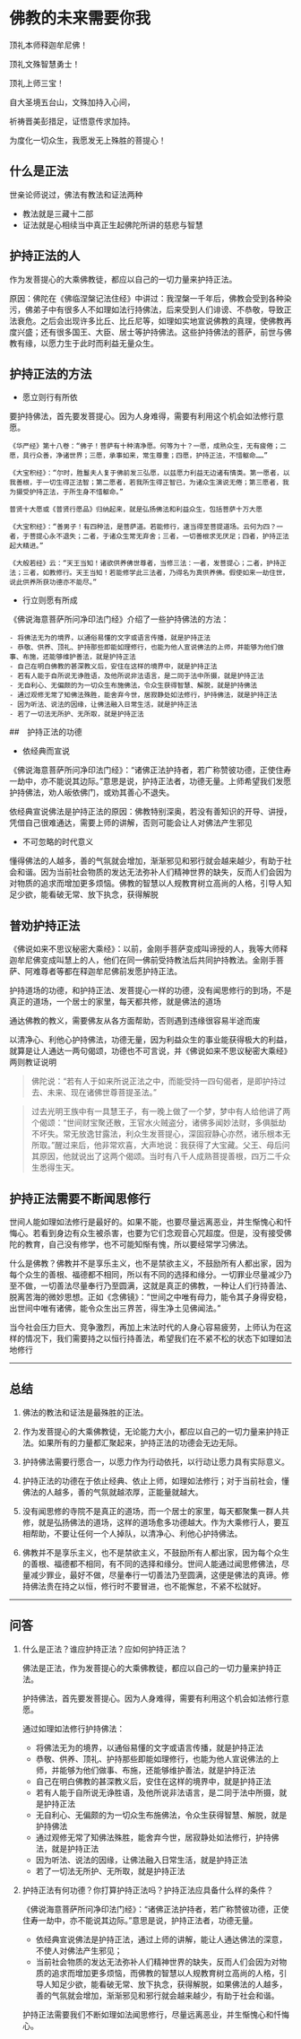 # 佛教的未来需要你我

顶礼本师释迦牟尼佛！

顶礼文殊智慧勇士！

顶礼上师三宝！

自大圣境五台山，文殊加持入心间，

祈祷晋美彭措足，证悟意传求加持。

为度化一切众生，我愿发无上殊胜的菩提心！

## 什么是正法

世亲论师说过，佛法有教法和证法两种

- 教法就是三藏十二部
- 证法就是心相续当中真正生起佛陀所讲的慈悲与智慧


## 护持正法的人

作为发菩提心的大乘佛教徒，都应以自己的一切力量来护持正法。

原因：佛陀在《佛临涅槃记法住经》中讲过：我涅槃一千年后，佛教会受到各种染污，佛弟子中有很多人不如理如法行持佛法，后来受到人们诽谤、不恭敬，导致正法衰危。之后会出现许多比丘、比丘尼等，如理如实地宣说佛教的真理，使佛教再度兴盛；还有很多国王、大臣、居士等护持佛法。这些护持佛法的菩萨，前世与佛教有缘，以愿力生于此时而利益无量众生。

## 护持正法的方法

- 愿立则行有所依

要护持佛法，首先要发菩提心。因为人身难得，需要有利用这个机会如法修行意愿。

    《华严经》第十八卷：“佛子！菩萨有十种清净愿。何等为十？一愿，成熟众生，无有疲倦；二愿，具行众善，净诸世界；三愿，承事如来，常生尊重；四愿，护持正法，不惜躯命……”
    
    《大宝积经》：“尔时，胜鬘夫人复于佛前发三弘愿，以兹愿力利益无边诸有情类。第一愿者，以我善根，于一切生得正法智；第二愿者，若我所生得正智已，为诸众生演说无倦；第三愿者，我为摄受护持正法，于所生身不惜躯命。”
    
    普贤十大愿或《普贤行愿品》归纳起来，就是弘扬佛法和利益众生，包括菩萨十万大愿
    
    《大宝积经》：“善男子！有四种法，是菩萨道。若能修行，速当得至菩提道场。云何为四？一者，于菩提心永不退失；二者，于诸众生常无弃舍；三者，一切善根求无厌足；四者，护持正法起大精进。”
    
    《大般若经》云：“天王当知！诸欲供养佛世尊者，当修三法：一者，发菩提心；二者，护持正法；三者，如教修行。天王当知！若能修学此三法者，乃得名为真供养佛。假使如来一劫住世，说此供养所获功德亦不能尽。”

- 行立则愿有所成

《佛说海意菩萨所问净印法门经》介绍了一些护持佛法的方法：

    - 将佛法无为的境界，以通俗易懂的文字或语言传播，就是护持正法
    - 恭敬、供养、顶礼、护持那些即能如理修行，也能为他人宣说佛法的上师，并能够为他们做事、布施，还能够维护善法，就是护持正法
    - 自己在明白佛教的甚深教义后，安住在这样的境界中，就是护持正法
    - 若有人能于自所说无诤胜语，及他所说非法语言，是二同于法中所摄，就是护持正法
    - 无自利心、无偏颇的为一切众生布施佛法，令众生获得智慧、解脱，就是护持佛法
    - 通过观修无常了知佛法殊胜，能舍弃今世，居寂静处如法修行，护持佛法，就是护持正法
    - 因为听法、说法的因缘，让佛法融入日常生活，就是护持正法
    - 若了一切法无所护、无所取，就是护持正法
    
##　护持正法的功德

- 依经典而宣说

《佛说海意菩萨所问净印法门经》：“诸佛正法护持者，若广称赞彼功德，正使住寿一劫中，亦不能说其边际。”意思是说，护持正法者，功德无量。上师希望我们发愿护持佛法，劝人皈依佛门，或劝其善心不退失。

依经典宣说佛法是护持正法的原因：佛教特别深奥，若没有善知识的开导、讲授，凭借自己很难通达，需要上师的讲解，否则可能会让人对佛法产生邪见

- 不可忽略的时代意义

懂得佛法的人越多，善的气氛就会增加，渐渐邪见和邪行就会越来越少，有助于社会和谐。因为当前社会物质的发达无法弥补人们精神世界的缺失，反而人们会因为对物质的追求而增加更多烦恼。佛教的智慧以人规教育树立高尚的人格，引导人知足少欲，能看破无常、放下执念，获得解脱

## 普劝护持正法

《佛说如来不思议秘密大乘经》：以前，金刚手菩萨变成叫谛授的人，我等大师释迦牟尼佛变成叫慧上的人，他们在同一佛前受持教法后共同护持教法。金刚手菩萨、阿难尊者等都在释迦牟尼佛前发愿护持正法。

护持道场的功德，和护持正法、发菩提心一样的功德，没有闻思修行的到场，不是真正的道场，一个居士的家里，每天都共修，就是佛法的道场

通达佛教的教义，需要佛友从各方面帮助，否则遇到违缘很容易半途而废

以清净心、利他心护持佛法，功德无量，因为利益众生的事业能获得极大的利益，就算是让人通达一两句偈颂，功德也不可言说，并《佛说如来不思议秘密大乘经》两则教证说明

>佛陀说：“若有人于如来所说正法之中，而能受持一四句偈者，是即护持过去、未来、现在诸佛世尊菩提圣法。”

> 过去光明王族中有一具慧王子，有一晚上做了一个梦，梦中有人给他讲了两个偈颂：“世间财宝聚还散，王官水火贼盗分，诸佛多闻妙法财，多俱胝劫不坏失。常无放逸甘露法，利众生发菩提心，深固寂静心亦然，诸乐根本无所取。”醒过来后，他非常欢喜，大声地说：我获得了大宝藏。父王、母后问其原因，他就说出了这两个偈颂。当时有八千人成熟菩提善根，四万二千众生悉得生天。

## 护持正法需要不断闻思修行

世间人能如理如法修行是最好的。如果不能，也要尽量远离恶业，并生惭愧心和忏悔心。若看到身边有众生被杀害，也要为它们念观音心咒超度。但是，没有接受佛陀的教育，自己没有修学，也不可能知惭有愧，所以要经常学习佛法。

什么是佛教？佛教并不是享乐主义，也不是禁欲主义，不鼓励所有人都出家，因为每个众生的善根、福德都不相同，所以有不同的选择和缘分。一切罪业尽量减少乃至不做，一切善法尽量奉行乃至圆满，这就是真正的佛教，一种让人们行持善法、脱离苦海的微妙思想。正如《念佛镜》：“世间之中唯有母力，能令其子身得安稳，出世间中唯有诸佛，能令众生出三界苦，得生净土见佛闻法。”

当今社会压力巨大、竞争激烈，再加上末法时代的人身心容易疲劳，上师认为在这样的情况下，我们需要持之以恒行持善法，希望我们在不紧不松的状态下如理如法地修行

----------------------------------------------------------------
## 总结

1. 佛法的教法和证法是最殊胜的正法。

2. 作为发菩提心的大乘佛教徒，无论能力大小，都应以自己的一切力量来护持正法。如果所有的力量都汇聚起来，护持正法的功德会无边无际。

3. 护持佛法需要行愿合一，以愿力作为行动依托，以行动让愿力具有实际意义。

4. 护持正法的功德在于依止经典、依止上师，如理如法修行；对于当前社会，懂佛法的人越多，善的气氛就越浓厚，正能量就越大。

5. 没有闻思修的寺院不是真正的道场，而一个居士的家里，每天都聚集一群人共修，就是弘扬佛法的道场，这样的道场愈多功德越大。作为大乘修行人，要互相帮助，不要让任何一个人掉队，以清净心、利他心护持佛法。

6. 佛教并不是享乐主义，也不是禁欲主义，不鼓励所有人都出家，因为每个众生的善根、福德都不相同，有不同的选择和缘分。世间人能通过闻思修佛法，尽量减少罪业，最好不做，尽量奉行一切善法乃至圆满，这便是佛法的真谛。修持佛法贵在持之以恒，修行时不要冒进，也不能懈怠，不紧不松就好。

----------------------------------------------------------------
## 问答

1. 什么是正法？谁应护持正法？应如何护持正法？

    佛法是正法，作为发菩提心的大乘佛教徒，都应以自己的一切力量来护持正法。
    
    护持佛法，首先要发菩提心。因为人身难得，需要有利用这个机会如法修行意愿。
    
    通过如理如法修行护持佛法：
    
    - 将佛法无为的境界，以通俗易懂的文字或语言传播，就是护持正法
    - 恭敬、供养、顶礼、护持那些即能如理修行，也能为他人宣说佛法的上师，并能够为他们做事、布施，还能够维护善法，就是护持正法
    - 自己在明白佛教的甚深教义后，安住在这样的境界中，就是护持正法
    - 若有人能于自所说无诤胜语，及他所说非法语言，是二同于法中所摄，就是护持正法
    - 无自利心、无偏颇的为一切众生布施佛法，令众生获得智慧、解脱，就是护持佛法
    - 通过观修无常了知佛法殊胜，能舍弃今世，居寂静处如法修行，护持佛法，就是护持正法
    - 因为听法、说法的因缘，让佛法融入日常生活，就是护持正法
    - 若了一切法无所护、无所取，就是护持正法

2. 护持正法有何功德？你打算护持正法吗？护持正法应具备什么样的条件？

    《佛说海意菩萨所问净印法门经》：“诸佛正法护持者，若广称赞彼功德，正使住寿一劫中，亦不能说其边际。”意思是说，护持正法者，功德无量。
    - 依经典宣说佛法是护持正法，通过上师的讲解，能让人通达佛法的深意，不使人对佛法产生邪见；
    - 当前社会物质的发达无法弥补人们精神世界的缺失，反而人们会因为对物质的追求而增加更多烦恼，而佛教的智慧以人规教育树立高尚的人格，引导人知足少欲，能看破无常、放下执念，获得解脱，如果佛法的人越多，善的气氛就会增加，渐渐邪见和邪行就会越来越少，有助于社会和谐。
    
    护持正法需要我们不断如理如法闻思修行，尽量远离恶业，并生惭愧心和忏悔心。